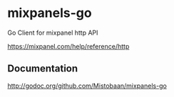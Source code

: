 mixpanels-go
============

Go Client for mixpanel http API 

https://mixpanel.com/help/reference/http

Documentation
-------------

http://godoc.org/github.com/Mistobaan/mixpanels-go